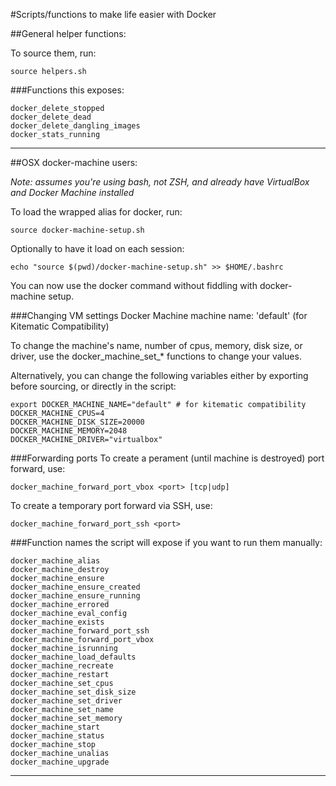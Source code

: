 #Scripts/functions to make life easier with Docker
  
##General helper functions:
  
To source them, run:
  
    source helpers.sh
  
###Functions this exposes:
  
    docker_delete_stopped
    docker_delete_dead
    docker_delete_dangling_images
    docker_stats_running
  
--------
  
##OSX docker-machine users:
  
_Note: assumes you're using bash, not ZSH, and already have
VirtualBox and Docker Machine installed_  
  
To load the wrapped alias for docker, run:  

    source docker-machine-setup.sh
  
Optionally to have it load on each session:  

    echo "source $(pwd)/docker-machine-setup.sh" >> $HOME/.bashrc
  
You can now use the docker command without fiddling with docker-machine setup.  
  
###Changing VM settings
Docker Machine machine name: 'default' (for Kitematic Compatibility)  
  
To change the machine's name, number of cpus, memory, disk size, or driver,
use the docker_machine_set_* functions to change your values.  
  
Alternatively, you can change the following variables either by exporting
before sourcing, or directly in the script:

    export DOCKER_MACHINE_NAME="default" # for kitematic compatibility
    DOCKER_MACHINE_CPUS=4
    DOCKER_MACHINE_DISK_SIZE=20000
    DOCKER_MACHINE_MEMORY=2048
    DOCKER_MACHINE_DRIVER="virtualbox"
  
###Forwarding ports
To create a perament (until machine is destroyed) port forward, use:
  
    docker_machine_forward_port_vbox <port> [tcp|udp]
  
To create a temporary port forward via SSH, use:
  
    docker_machine_forward_port_ssh <port>
  
###Function names the script will expose if you want to run them manually:

    docker_machine_alias
    docker_machine_destroy
    docker_machine_ensure
    docker_machine_ensure_created
    docker_machine_ensure_running
    docker_machine_errored
    docker_machine_eval_config
    docker_machine_exists
    docker_machine_forward_port_ssh
    docker_machine_forward_port_vbox
    docker_machine_isrunning
    docker_machine_load_defaults
    docker_machine_recreate
    docker_machine_restart
    docker_machine_set_cpus
    docker_machine_set_disk_size
    docker_machine_set_driver
    docker_machine_set_name
    docker_machine_set_memory
    docker_machine_start
    docker_machine_status
    docker_machine_stop
    docker_machine_unalias
    docker_machine_upgrade
  
-------------------------
  
